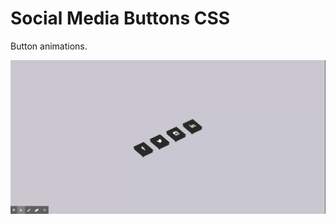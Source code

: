 # Social Media Buttons CSS
Button animations.

![](https://github.com/TsunamiChips/Social_Media_Buttons_CSS/blob/master/Social%20Buttons.gif)
